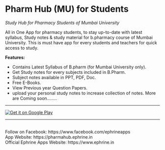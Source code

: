 # Pharm Hub (MU) for Students
_Study Hub for Pharmacy Students of Mumbai University_

All in One App for pharmacy students, to stay up-to-date with latest syllabus, Study notes & study material for b.pharmacy course of Mumbai University. This is must have app for every students and teachers for quick access to study.


<b>Features:</b>
* Contains Latest Syllabus of B.pharm (for Mumbai University only).
* Get Study notes for every subjects included in B.Pharm.
* Subject notes available in PPT, PDF, Doc.
* Free E-Books.
* View Previous year Question Papers.
* upload your personal study notes to increase collection of notes.
   More are Coming soon........
   
-------------------
  
<a href='https://play.google.com/store/apps/details?id=devesh.b.pharm.guide.mu&pcampaignid=MKT-Other-global-all-co-prtnr-py-PartBadge-Mar2515-1'><img alt='Get it on Google Play' src='https://play.google.com/intl/en_us/badges/images/generic/en_badge_web_generic.png'/></a>

-----------------

<br>
Follow on Facebook: https://www.facebook.com/ephrineapps   <br>
App Website: https://pharmahub.ephrine.in <br>
Official Ephrine Apps Website: https://www.ephrine.in
